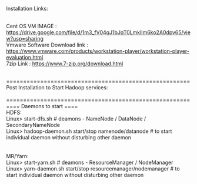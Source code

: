 Installation Links: <br /> <br />

Cent OS VM IMAGE : https://drive.google.com/file/d/1m3_fV04qJ1bJqT0LmklIm6ko2A0dpv65/view?usp=sharing <br />
Vmware Software Download link : https://www.vmware.com/products/workstation-player/workstation-player-evaluation.html <br />
7zip Link : https://www.7-zip.org/download.html <br /><br />

====================================================== <br />
Post Installation to Start Hadoop services: <br /> <br />
======================================================      <br />
 ==== Daemons to start ==== <br />
HDFS: <br />
Linux> start-dfs.sh          # deamons - NameNode / DataNode / SecondaryNameNode <br />
Linux> hadoop-daemon.sh start/stop namenode/datanode        # to start individual daemon without disturbing other daemon <br />
<br /> <br />
MR/Yarn: <br />
Linux> start-yarn.sh     # deamons - ResourceManager / NodeManager <br />
Linux> yarn-daemon.sh start/stop resourcemanager/nodemanager    # to start individual daemon without disturbing other daemon <br />
